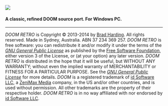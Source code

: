 ![](http://1.bp.blogspot.com/-XcEjTtLugTQ/Uwey9Mms14I/AAAAAAAAEno/Z9_8h5mzHH4/s1600/title.png)

#### A classic, refined DOOM source port. For Windows PC.

---

*DOOM RETRO* is Copyright © 2013-2014 by [Brad Harding](mailto:brad@doomretro.com). All rights reserved. Made in Sydney, Australia. ABN 37 234 369 257. *DOOM RETRO* is free software: you can redistribute it and/or modify it under the terms of the [*GNU General Public License*](http://www.gnu.org/licenses/gpl.html) as published by the [Free Software Foundation](http://www.fsf.org/), either version 3 of the License, or (at your option) any later version. *DOOM RETRO* is distributed in the hope that it will be useful, but WITHOUT ANY WARRANTY; without even the implied warranty of
MERCHANTABILITY or FITNESS FOR A PARTICULAR PURPOSE. See the [*GNU General Public License*](http://www.gnu.org/licenses/gpl.html) for more details. *DOOM* is a registered trademark of [id Software LLC](http://www.idsoftware.com), a [ZeniMax Media](http://www.zenimax.com/) company, in the US and/or other countries, and is used without permission. All other trademarks are the property of their respective holder. *DOOM RETRO* is in no way affiliated with nor endorsed by [id Software LLC](http://www.idsoftware.com).
